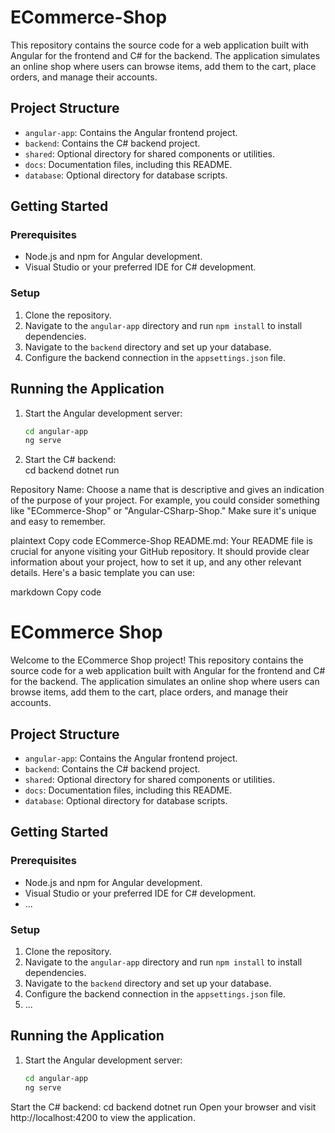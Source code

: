 # ECommerce-Shop
This repository contains the source code for a web application built with Angular for the frontend and C# for the backend. The application simulates an online shop where users can browse items, add them to the cart, place orders, and manage their accounts.
## Project Structure

- `angular-app`: Contains the Angular frontend project.
- `backend`: Contains the C# backend project.
- `shared`: Optional directory for shared components or utilities.
- `docs`: Documentation files, including this README.
- `database`: Optional directory for database scripts.

## Getting Started

### Prerequisites
- Node.js and npm for Angular development.
- Visual Studio or your preferred IDE for C# development.

### Setup
1. Clone the repository.
2. Navigate to the `angular-app` directory and run `npm install` to install dependencies.
3. Navigate to the `backend` directory and set up your database.
4. Configure the backend connection in the `appsettings.json` file.

## Running the Application

1. Start the Angular development server:
   ```bash
   cd angular-app
   ng serve
   
2. Start the C# backend:   
    cd backend
    dotnet run

Repository Name:
Choose a name that is descriptive and gives an indication of the purpose of your project. For example, you could consider something like "ECommerce-Shop" or "Angular-CSharp-Shop." Make sure it's unique and easy to remember.

plaintext
Copy code
ECommerce-Shop
README.md:
Your README file is crucial for anyone visiting your GitHub repository. It should provide clear information about your project, how to set it up, and any other relevant details. Here's a basic template you can use:

markdown
Copy code
# ECommerce Shop

Welcome to the ECommerce Shop project! This repository contains the source code for a web application built with Angular for the frontend and C# for the backend. The application simulates an online shop where users can browse items, add them to the cart, place orders, and manage their accounts.

## Project Structure

- `angular-app`: Contains the Angular frontend project.
- `backend`: Contains the C# backend project.
- `shared`: Optional directory for shared components or utilities.
- `docs`: Documentation files, including this README.
- `database`: Optional directory for database scripts.

## Getting Started

### Prerequisites
- Node.js and npm for Angular development.
- Visual Studio or your preferred IDE for C# development.
- ...

### Setup
1. Clone the repository.
2. Navigate to the `angular-app` directory and run `npm install` to install dependencies.
3. Navigate to the `backend` directory and set up your database.
4. Configure the backend connection in the `appsettings.json` file.
5. ...

## Running the Application

1. Start the Angular development server:
   ```bash
   cd angular-app
   ng serve
Start the C# backend:
    cd backend
    dotnet run
Open your browser and visit http://localhost:4200 to view the application.

